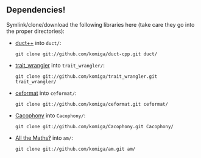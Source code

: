 
## Dependencies!

Symlink/clone/download the following libraries here (take care they go into
the proper directories):

* [duct++](https://github.com/komiga/duct-cpp) into `duct/`:

  `git clone git://github.com/komiga/duct-cpp.git duct/`

* [trait_wrangler](https://github.com/komiga/trait_wrangler) into `trait_wrangler/`:

  `git clone git://github.com/komiga/trait_wrangler.git trait_wrangler/`

* [ceformat](https://github.com/komiga/ceformat) into `ceformat/`:

  `git clone git://github.com/komiga/ceformat.git ceformat/`

* [Cacophony](https://github.com/komiga/Cacophony) into `Cacophony/`:

  `git clone git://github.com/komiga/Cacophony.git Cacophony/`

* [All the Maths‽](https://github.com/komiga/am) into `am/`:

  `git clone git://github.com/komiga/am.git am/`
